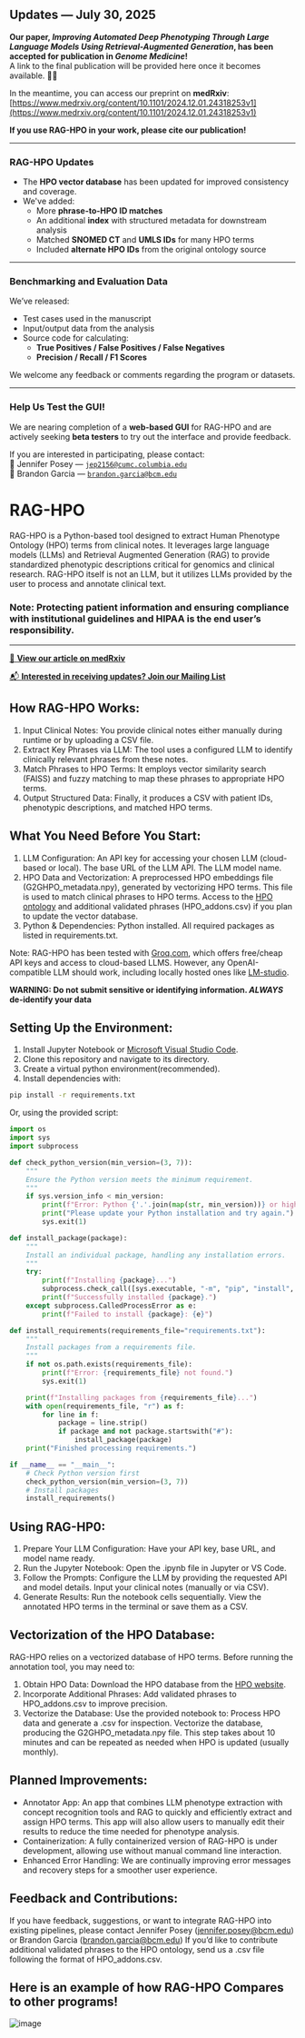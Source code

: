 ## Updates — July 30, 2025

 **Our paper, _Improving Automated Deep Phenotyping Through Large Language Models Using Retrieval-Augmented Generation_, has been accepted for publication in _Genome Medicine_!**  
A link to the final publication will be provided here once it becomes available. 🎉🎉

In the meantime, you can access our preprint on **medRxiv**:  
[https://www.medrxiv.org/content/10.1101/2024.12.01.24318253v1](https://www.medrxiv.org/content/10.1101/2024.12.01.24318253v1)

 **If you use RAG-HPO in your work, please cite our publication!**

---

### RAG-HPO Updates

- The **HPO vector database** has been updated for improved consistency and coverage.
- We've added:
  - More **phrase-to-HPO ID matches**
  - An additional **index** with structured metadata for downstream analysis
  - Matched **SNOMED CT** and **UMLS IDs** for many HPO terms
  - Included **alternate HPO IDs** from the original ontology source

---

### Benchmarking and Evaluation Data

We’ve released:
- Test cases used in the manuscript
- Input/output data from the analysis
- Source code for calculating:
  - **True Positives / False Positives / False Negatives**
  - **Precision / Recall / F1 Scores**

We welcome any feedback or comments regarding the program or datasets.

---

### Help Us Test the GUI!

We are nearing completion of a **web-based GUI** for RAG-HPO and are actively seeking **beta testers** to try out the interface and provide feedback.

If you are interested in participating, please contact:  
📧 Jennifer Posey — [`jep2156@cumc.columbia.edu`](mailto:jep2156@cumc.columbia.edu)  
📧 Brandon Garcia — [`brandon.garcia@bcm.edu`](mailto:brandon.garcia@bcm.edu)

# RAG-HPO 

RAG-HPO is a Python-based tool designed to extract Human Phenotype Ontology (HPO) terms from clinical notes. It leverages large language models (LLMs) and Retrieval Augmented Generation (RAG) to provide standardized phenotypic descriptions critical for genomics and clinical research. RAG-HPO itself is not an LLM, but it utilizes LLMs provided by the user to process and annotate clinical text. 

### **Note: Protecting patient information and ensuring compliance with institutional guidelines and HIPAA is the end user’s responsibility.**

---

[📄 **View our article on medRxiv**](https://www.medrxiv.org/content/10.1101/2024.12.01.24318253v1)

[📬 **Interested in receiving updates? Join our Mailing List**](https://forms.gle/tBNHbvMZvLroYxrr9)

## How RAG-HPO Works: 

1.	Input Clinical Notes: You provide clinical notes either manually during runtime or by uploading a CSV file.
2.	Extract Key Phrases via LLM: The tool uses a configured LLM to identify clinically relevant phrases from these notes.
3.	Match Phrases to HPO Terms: It employs vector similarity search (FAISS) and fuzzy matching to map these phrases to appropriate HPO terms.
4.	Output Structured Data: Finally, it produces a CSV with patient IDs, phenotypic descriptions, and matched HPO terms.

## What You Need Before You Start:

1.	LLM Configuration:
	An API key for accessing your chosen LLM (cloud-based or local).
	The base URL of the LLM API.
	The LLM model name.
2.	HPO Data and Vectorization:
	A preprocessed HPO embeddings file (G2GHPO_metadata.npy), generated by vectorizing HPO terms. This file is used to match clinical phrases to HPO terms.
	Access to the [HPO ontology](https://hpo.jax.org/data/ontology) and additional validated phrases (HPO_addons.csv) if you plan to update the vector database.
3.	Python & Dependencies:
	Python installed.
	All required packages as listed in requirements.txt.

Note: RAG-HPO has been tested with [Groq.com](https://console.groq.com), which offers free/cheap API keys and access to cloud-based LLMS. However, any OpenAI-compatible LLM should work, including locally hosted ones like [LM-studio](https://lmstudio.ai/).

**WARNING: Do not submit sensitive or identifying information. _ALWAYS_ de-identify your data**

## Setting Up the Environment:

1. Install Jupyter Notebook or [Microsoft Visual Studio Code](https://code.visualstudio.com/download).
2. Clone this repository and navigate to its directory.
3. Create a virtual python environment(recommended). 
4. Install dependencies with:

```bash
pip install -r requirements.txt
```

Or, using the provided script:

```python
import os
import sys
import subprocess

def check_python_version(min_version=(3, 7)):
    """
    Ensure the Python version meets the minimum requirement.
    """
    if sys.version_info < min_version:
        print(f"Error: Python {'.'.join(map(str, min_version))} or higher is required.")
        print("Please update your Python installation and try again.")
        sys.exit(1)

def install_package(package):
    """
    Install an individual package, handling any installation errors.
    """
    try:
        print(f"Installing {package}...")
        subprocess.check_call([sys.executable, "-m", "pip", "install", package])
        print(f"Successfully installed {package}.")
    except subprocess.CalledProcessError as e:
        print(f"Failed to install {package}: {e}")

def install_requirements(requirements_file="requirements.txt"):
    """
    Install packages from a requirements file.
    """
    if not os.path.exists(requirements_file):
        print(f"Error: {requirements_file} not found.")
        sys.exit(1)

    print(f"Installing packages from {requirements_file}...")
    with open(requirements_file, "r") as f:
        for line in f:
            package = line.strip()
            if package and not package.startswith("#"):
                install_package(package)
    print("Finished processing requirements.")

if __name__ == "__main__":
    # Check Python version first
    check_python_version(min_version=(3, 7))
    # Install packages
    install_requirements()
```

## Using RAG-HP0: 

1) Prepare Your LLM Configuration: Have your API key, base URL, and model name ready.
2) Run the Jupyter Notebook: Open the .ipynb file in Jupyter or VS Code.
3) Follow the Prompts:
	Configure the LLM by providing the requested API and model details.
	Input your clinical notes (manually or via CSV).
4) Generate Results:
	Run the notebook cells sequentially.
	View the annotated HPO terms in the terminal or save them as a CSV.

## Vectorization of the HPO Database:

RAG-HPO relies on a vectorized database of HPO terms. Before running the annotation tool, you may need to:

1) Obtain HPO Data: Download the HPO database from the [HPO website](https://hpo.jax.org/data/ontology).
2) Incorporate Additional Phrases: Add validated phrases to HPO_addons.csv to improve precision.
3) Vectorize the Database: Use the provided notebook to:
	Process HPO data and generate a .csv for inspection.
	Vectorize the database, producing the G2GHPO_metadata.npy file. This step takes about 10 minutes and can be repeated as needed when HPO is updated (usually monthly).

## Planned Improvements:

- Annotator App: An app that combines LLM phenotype extraction with concept recognition tools and RAG to quickly and efficiently extract and assign HPO terms. This app will also allow users to manually edit their results to reduce the time needed for phenotype analysis. 
- Containerization: A fully containerized version of RAG-HPO is under development, allowing use without manual command line interaction.
- Enhanced Error Handling: We are continually improving error messages and recovery steps for a smoother user experience.

## Feedback and Contributions:

If you have feedback, suggestions, or want to integrate RAG-HPO into existing pipelines, please contact Jennifer Posey (jennifer.posey@bcm.edu) or Brandon Garcia (brandon.garcia@bcm.edu) 
If you’d like to contribute additional validated phrases to the HPO ontology, send us a .csv file following the format of HPO_addons.csv.

## Here is an example of how RAG-HPO Compares to other programs! 
![image](https://github.com/user-attachments/assets/5863d790-f887-428b-b63f-c001314143af)
